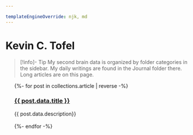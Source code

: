 ```yaml
---

templateEngineOverride: njk, md
---
```


# Kevin C. Tofel


> [!info]- Tip
> My second brain data is organized by folder categories in the sidebar. My daily writings are found in the Journal folder there. Long articles are on this page.


<ul>
{%- for post in collections.article | reverse -%}
  <h3><a href="{{post.url}}">{{ post.data.title }}</a></h3>{{ post.data.description}}
  </br></br>
{%- endfor -%}
</ul>



